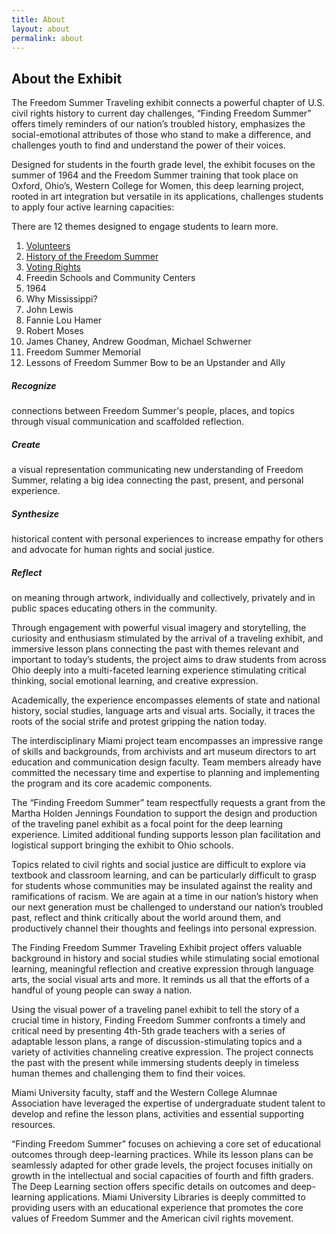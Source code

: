```yaml
---
title: About
layout: about
permalink: about
---
```

## About the Exhibit

The Freedom Summer Traveling exhibit connects a powerful chapter of U.S. civil rights history to current day challenges, “Finding Freedom Summer” offers timely reminders of our nation’s troubled history, emphasizes the social-emotional attributes of those who stand to make a difference, and challenges youth to find and understand the power of their voices.

Designed for students in the fourth grade level, the exhibit focuses on the summer of 1964 and the Freedom Summer training that took place on Oxford, Ohio’s, Western College for Women, this deep learning project, rooted in art integration but versatile in its applications, challenges students to apply four active learning capacities:

There are 12 themes designed to engage students to learn more.

1. [Volunteers](/themes/volunteers)
2. [History of the Freedom Summer](/themes/history)
3. [Voting Rights](/themes/voting-rights)
4. Freedin Schools and Community Centers
5. 1964
6. Why Mississippi?
7. John Lewis
6. Fannie Lou Hamer
9. Robert Moses
10. James Chaney, Andrew Goodman, Michael Schwerner
11. Freedom Summer Memorial
12. Lessons of Freedom Summer Bow to be an Upstander and Ally

<div class="container col bg-secondary">
    <!-- Upper Row -->
    <div class="row">
        <div class="col">
            <!-- Card 1 -->
            <div class="card width-100 border-0 mb-2 bg-transparent">
                <div class="card-body">
                    <h5 class="card-title">Recognize</h5>
                    <p class="card-text">connections between Freedom Summer's people, places, and topics through visual communication and scaffolded reflection.</p>
                </div>
            </div>
        </div>
        <div class="col">
            <!-- Card 2 -->
            <div class="card width-100 border-0 mb-2 bg-transparent">
                <div class="card-body">
                    <h5 class="card-title">Create</h5>
                    <p class="card-text">a visual representation communicating new understanding of Freedom Summer, relating a big idea connecting the past, present, and personal experience.</p>
                </div>
            </div>
        </div>
    </div>
    <!-- Under Row -->
    <div class="row">
        <div class="col">
            <div class="card width-100 border-0 mb-2 bg-transparent">
                <div class="card-body">
                    <h5 class="card-title">Synthesize</h5>
                    <p class="card-text">historical content with personal experiences to increase empathy for others and advocate for human rights and social justice.</p>
                </div>
            </div>
        </div>
        <!-- Card 3 -->
        <div class="col">
            <div class="card width-100 border-0 mb-2 bg-transparent">
                <div class="card-body">
                    <h5 class="card-title">Reflect</h5>
                    <p class="card-text">on meaning through artwork, individually and collectively, privately and in public spaces educating others in the community.</p>
                </div>
            </div>
        </div>
    </div>
</div>

Through engagement with powerful visual imagery and storytelling, the curiosity and enthusiasm stimulated by the arrival of a traveling exhibit, and immersive lesson plans connecting the past with themes relevant and important to today’s students, the project aims to draw students from across Ohio deeply into a multi-faceted learning experience stimulating critical thinking, social emotional learning, and creative expression.

Academically, the experience encompasses elements of state and national history, social studies, language arts and visual arts. Socially, it traces the roots of the social strife and protest gripping the nation today.

The interdisciplinary Miami project team encompasses an impressive range of skills and backgrounds, from archivists and art museum directors to art education and communication design faculty. Team members already have committed the necessary time and expertise to planning and implementing the program and its core academic components.

The “Finding Freedom Summer” team respectfully requests a grant from the Martha Holden Jennings Foundation to support the design and production of the traveling panel exhibit as a focal point for the deep learning experience. Limited additional funding supports lesson plan facilitation and logistical support bringing the exhibit to Ohio schools.

Topics related to civil rights and social justice are difficult to explore via textbook and classroom learning, and can be particularly difficult to grasp for students whose communities may be insulated against the reality and ramifications of racism. We are again at a time in our nation’s history when our next generation must be challenged to understand our nation’s troubled past, reflect and think critically about the world around them, and productively channel their thoughts and feelings into personal expression.

The Finding Freedom Summer Traveling Exhibit project offers valuable background in history and social studies while stimulating social emotional learning, meaningful reflection and creative expression through language arts, the social visual arts and more. It reminds us all that the efforts of a handful of young people can sway a nation.

Using the visual power of a traveling panel exhibit to tell the story of a crucial time in history, Finding Freedom Summer confronts a timely and critical need by presenting 4th-5th grade teachers with a series of adaptable lesson plans, a range of discussion-stimulating topics and a variety of activities channeling creative expression. The project connects the past with the present while immersing students deeply in timeless human themes and challenging them to find their voices.

Miami University faculty, staff and the Western College Alumnae Association have leveraged the expertise of undergraduate student talent to develop and refine the lesson plans, activities and essential supporting resources.

“Finding Freedom Summer” focuses on achieving a core set of educational outcomes through deep-learning practices. While its lesson plans can be seamlessly adapted for other grade levels, the project focuses initially on growth in the intellectual and social capacities of fourth and fifth graders. The Deep Learning section offers specific details on outcomes and deep-learning applications.  Miami University Libraries is deeply committed to providing users with an educational experience that promotes the core values of Freedom Summer and the American civil rights movement.